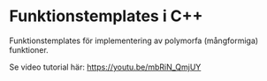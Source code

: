 # Funktionstemplates i C++
Funktionstemplates för implementering av polymorfa (mångformiga) funktioner.

Se video tutorial här:
https://youtu.be/mbRiN_QmjUY


